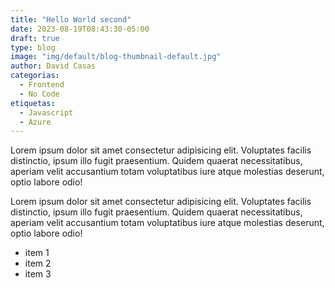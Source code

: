 ```yaml
---
title: "Hello World second"
date: 2023-08-19T08:43:30-05:00
draft: true
type: blog
image: "img/default/blog-thumbnail-default.jpg"
author: David Casas
categorias:
  - Frontend
  - No Code
etiquetas:
  - Javascript
  - Azure
---
```


Lorem ipsum dolor sit amet consectetur adipisicing elit. Voluptates facilis distinctio, ipsum illo fugit praesentium. Quidem quaerat necessitatibus, aperiam velit accusantium totam voluptatibus iure atque molestias deserunt, optio labore odio!

Lorem ipsum dolor sit amet consectetur adipisicing elit. Voluptates facilis distinctio, ipsum illo fugit praesentium. Quidem quaerat necessitatibus, aperiam velit accusantium totam voluptatibus iure atque molestias deserunt, optio labore odio!

- item 1
- item 2
- item 3
